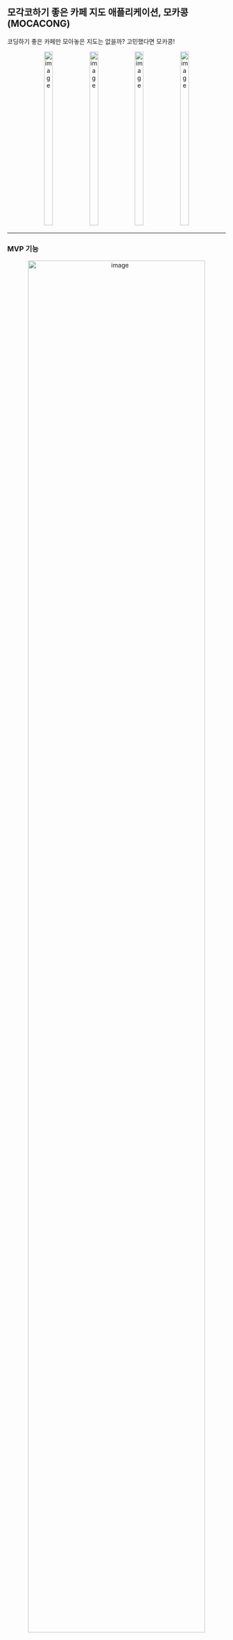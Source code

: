 ## 모각코하기 좋은 카페 지도 애플리케이션, 모카콩(MOCACONG)

코딩하기 좋은 카페만 모아놓은 지도는 없을까? 고민했다면 모카콩!  

<p align="center">
  <img width="20%" height="400" alt="image" src="https://github.com/mocacong/Mocacong-Backend/assets/57135043/b8510091-a49a-439d-b067-eb92afe282ab">
  <img width="20%" height="400" alt="image" src="https://github.com/mocacong/Mocacong-Backend/assets/57135043/ed9d723f-8161-4de4-9dae-3cfc2eea43b1">
  <img width="20%" height="400" alt="image" src="https://github.com/mocacong/Mocacong-Backend/assets/57135043/614c6e44-9199-4042-9f29-b90f659dc613"> 
  <img width="20%" height="400" alt="image" src="https://github.com/mocacong/Mocacong-Backend/assets/57135043/a81d4fbd-a4a4-4ebb-bc63-c8e0e815e2cb">
</p>


- - - 

### MVP 기능
<p align="center">
  <img width="90%" alt="image" src="https://github.com/mocacong/Mocacong-Backend/assets/57135043/328495c2-4332-45b5-b052-359c1ed4cbd2">
</p>

- - - 

### 사용 기술스택
- `Language`: Java 11, JUnit 5
- `Framework`: Spring Boot 2.7.9
- `Database`: H2, Amazon RDS for MySQL, Amazon Elasticache
- `ORM`: JPA (Spring Data JPA)
- `Deploy`: Github Actions, Docker CI/CD
- `Logging`: Logback, AWS Cloudwatch, AWS Lambda, Slack API
- `API Docs`: SpringDoc Swagger 3
- `Performance Test`: nGrinder

- - - 

### ERD
<p align="center">
  <img width="90%" alt="image" src="https://github.com/mocacong/Mocacong-Backend/assets/57135043/1def43a1-9271-4b1f-947a-0ff8ad07f77d">
</p>

- - - 

### 서비스 아키텍처
<p align="center">
  <img width="90%" alt="image" src="https://github.com/mocacong/Mocacong-Backend/assets/57135043/27e4efcd-1d2e-4aca-a7c2-d655dede951a">
</p>
